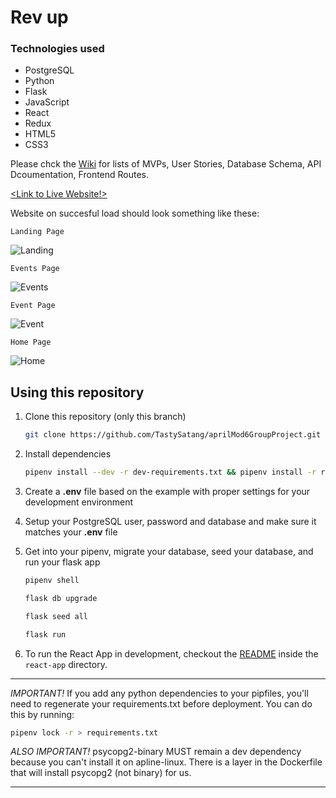 # Rev up

### Technologies used

* PostgreSQL
* Python
* Flask
* JavaScript
* React
* Redux
* HTML5
* CSS3

Please chck the [Wiki](https://github.com/TastySatang/RevUp/wiki) for lists of MVPs, User Stories, Database Schema, API Dcoumentation, Frontend Routes.

[<Link to Live Website!>](https://rev-up.herokuapp.com/)


Website on succesful load should look something like these:

`Landing Page`

![Landing](https://github.com/TastySatang/aprilMod6GroupProject/blob/main/react-app/public/exampleweb.png)

`Events Page`

![Events](https://github.com/TastySatang/aprilMod6GroupProject/blob/main/react-app/public/events.png)

`Event Page`

![Event](https://github.com/TastySatang/aprilMod6GroupProject/blob/main/react-app/public/event.png)

`Home Page`

![Home](https://github.com/TastySatang/aprilMod6GroupProject/blob/main/react-app/public/home.png)

## Using this repository

1. Clone this repository (only this branch)

   ```bash
   git clone https://github.com/TastySatang/aprilMod6GroupProject.git
   ```

2. Install dependencies

      ```bash
      pipenv install --dev -r dev-requirements.txt && pipenv install -r requirements.txt
      ```

3. Create a **.env** file based on the example with proper settings for your
   development environment
4. Setup your PostgreSQL user, password and database and make sure it matches your **.env** file

5. Get into your pipenv, migrate your database, seed your database, and run your flask app

   ```bash
   pipenv shell
   ```

   ```bash
   flask db upgrade
   ```

   ```bash
   flask seed all
   ```

   ```bash
   flask run
   ```

6. To run the React App in development, checkout the [README](./react-app/README.md) inside the `react-app` directory.

***
*IMPORTANT!*
   If you add any python dependencies to your pipfiles, you'll need to regenerate your requirements.txt before deployment.
   You can do this by running:

   ```bash
   pipenv lock -r > requirements.txt
   ```

*ALSO IMPORTANT!*
   psycopg2-binary MUST remain a dev dependency because you can't install it on apline-linux.
   There is a layer in the Dockerfile that will install psycopg2 (not binary) for us.
***
